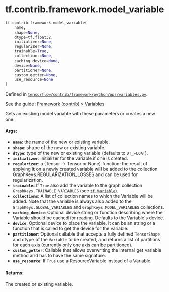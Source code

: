 <div itemscope itemtype="http://developers.google.com/ReferenceObject">
<meta itemprop="name" content="tf.contrib.framework.model_variable" />
</div>

# tf.contrib.framework.model_variable

``` python
tf.contrib.framework.model_variable(
    name,
    shape=None,
    dtype=tf.float32,
    initializer=None,
    regularizer=None,
    trainable=True,
    collections=None,
    caching_device=None,
    device=None,
    partitioner=None,
    custom_getter=None,
    use_resource=None
)
```



Defined in [`tensorflow/contrib/framework/python/ops/variables.py`](https://www.tensorflow.org/code/tensorflow/contrib/framework/python/ops/variables.py).

See the guide: [Framework (contrib) > Variables](../../../../../api_guides/python/contrib.framework.md#Variables)

Gets an existing model variable with these parameters or creates a new one.

#### Args:

* <b>`name`</b>: the name of the new or existing variable.
* <b>`shape`</b>: shape of the new or existing variable.
* <b>`dtype`</b>: type of the new or existing variable (defaults to `DT_FLOAT`).
* <b>`initializer`</b>: initializer for the variable if one is created.
* <b>`regularizer`</b>: a (Tensor -> Tensor or None) function; the result of
      applying it on a newly created variable will be added to the collection
      GraphKeys.REGULARIZATION_LOSSES and can be used for regularization.
* <b>`trainable`</b>: If `True` also add the variable to the graph collection
    `GraphKeys.TRAINABLE_VARIABLES` (see <a href="../../../tf/Variable.md"><code>tf.Variable</code></a>).
* <b>`collections`</b>: A list of collection names to which the Variable will be added.
    Note that the variable is always also added to the
    `GraphKeys.GLOBAL_VARIABLES` and `GraphKeys.MODEL_VARIABLES` collections.
* <b>`caching_device`</b>: Optional device string or function describing where the
      Variable should be cached for reading.  Defaults to the Variable's
      device.
* <b>`device`</b>: Optional device to place the variable. It can be an string or a
    function that is called to get the device for the variable.
* <b>`partitioner`</b>: Optional callable that accepts a fully defined `TensorShape`
    and dtype of the `Variable` to be created, and returns a list of
    partitions for each axis (currently only one axis can be partitioned).
* <b>`custom_getter`</b>: Callable that allows overwriting the internal
    get_variable method and has to have the same signature.
* <b>`use_resource`</b>: If `True` use a ResourceVariable instead of a Variable.


#### Returns:

The created or existing variable.